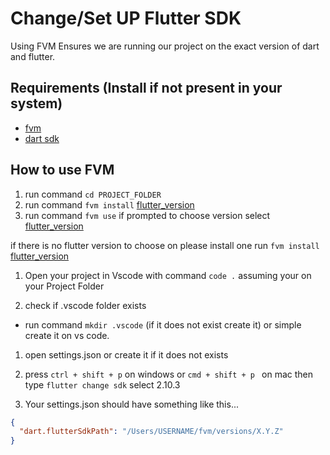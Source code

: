 # Change/Set UP Flutter SDK
Using FVM Ensures we are running our project on the exact version of dart and flutter.

## Requirements (Install if not present in your system)
- [fvm](https://fvm.app/docs/getting_started/installation)
- [dart sdk](https://dart.dev/get-dart)

## How to use FVM
1. run command `cd PROJECT_FOLDER`
1. run command `fvm install` [flutter_version]
1. run command `fvm use` if prompted to choose version select [flutter_version]

if there is no flutter version to choose on please install one run `fvm install` [flutter_version]

1. Open your project in Vscode with command `code .` assuming your on your Project Folder

1.  check if  .vscode  folder exists
  - run command `mkdir .vscode` (if it does not exist create it) or simple create it on vs code.

1. open settings.json  or create it if it does not exists

1. press `ctrl + shift + p` on windows or `cmd + shift + p ` on mac then type `flutter change sdk` select 2.10.3

1. Your settings.json should have something like this...
```json
{
  "dart.flutterSdkPath": "/Users/USERNAME/fvm/versions/X.Y.Z"
}
```
[flutter_version]: ../flutter_version.md
[dart_version]: ../dart_version.md